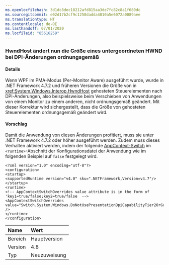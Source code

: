 ```yaml
---
ms.openlocfilehash: 3d1dc8dec18212afd815aa3de7fc82c8a1f680dc
ms.sourcegitcommit: e02d17b2cf9c1258dadda4810a5e6072a0089aee
ms.translationtype: HT
ms.contentlocale: de-DE
ms.lasthandoff: 07/01/2020
ms.locfileid: "85616259"
---
```

### <a name="hwndhost-now-correctly-resizes-child-hwnd-during-dpi-changes"></a>HwndHost ändert nun die Größe eines untergeordneten HWND bei DPI-Änderungen ordnungsgemäß

#### <a name="details"></a>Details

Wenn WPF im PMA-Modus (Per-Monitor Aware) ausgeführt wurde, wurde in .NET Framework 4.7.2 und früheren Versionen die Größe von in <xref:System.Windows.Interop.HwndHost> gehosteten Steuerelementen nach DPI-Änderungen, also beispielsweise beim Verschieben von Anwendungen von einem Monitor zu einem anderen, nicht ordnungsgemäß geändert. Mit dieser Korrektur wird sichergestellt, dass die Größe von gehosteten Steuerelementen ordnungsgemäß geändert wird.

#### <a name="suggestion"></a>Vorschlag

Damit die Anwendung von diesen Änderungen profitiert, muss sie unter .NET Framework 4.7.2 oder höher ausgeführt werden. Zudem muss dieses Verhalten aktiviert werden, indem der folgende [AppContext-Switch](https://docs.microsoft.com/dotnet/framework/configure-apps/file-schema/runtime/appcontextswitchoverrides-element) im `<runtime>`-Abschnitt der Konfigurationsdatei der Anwendung wie im folgenden Beispiel auf `false` festgelegt wird.

<pre><code class="lang-xml">&lt;?xml version=&quot;1.0&quot; encoding=&quot;utf-8&quot;?&gt;&#13;&#10;&lt;configuration&gt;&#13;&#10;&lt;startup&gt;&#13;&#10;&lt;supportedRuntime version=&quot;v4.0&quot; sku=&quot;.NETFramework,Version=v4.7&quot;/&gt;&#13;&#10;&lt;/startup&gt;&#13;&#10;&lt;runtime&gt;&#13;&#10;&lt;!-- AppContextSwitchOverrides value attribute is in the form of &#39;key1=true/false;key2=true/false  --&gt;&#13;&#10;&lt;AppContextSwitchOverrides value=&quot;Switch.System.Windows.DoNotUsePresentationDpiCapabilityTier2OrGreater=false&quot; /&gt;&#13;&#10;&lt;/runtime&gt;&#13;&#10;&lt;/configuration&gt;&#13;&#10;</code></pre>

| Name    | Wert       |
|:--------|:------------|
| Bereich   | Hauptversion       |
| Version | 4.8         |
| Typ    | Neuzuweisung |

